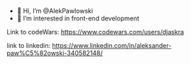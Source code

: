 - 👋 Hi, I’m @AlekPawlowski
- 👀 I’m interested in front-end development

Link to codeWars:
https://www.codewars.com/users/djaskra

link to linkedin:
https://www.linkedin.com/in/aleksander-paw%C5%82owski-340582148/
<!---
AlekPawlowski/AlekPawlowski is a ✨ special ✨ repository because its `README.md` (this file) appears on your GitHub profile.
You can click the Preview link to take a look at your changes.
--->
